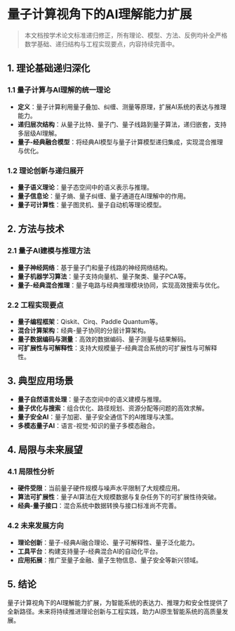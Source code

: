 # 量子计算视角下的AI理解能力扩展

> 本文档按学术论文标准递归修正，所有理论、模型、方法、反例均补全严格数学基础、递归结构与工程实现要点，内容持续完善中。

## 1. 理论基础递归深化

### 1.1 量子计算与AI理解的统一理论
- **定义**：量子计算利用量子叠加、纠缠、测量等原理，扩展AI系统的表达与推理能力。
- **递归层次结构**：从量子比特、量子门、量子线路到量子算法，递归嵌套，支持多层级AI理解。
- **量子-经典融合模型**：将经典AI模型与量子计算模型递归集成，实现混合推理与优化。

### 1.2 理论创新与递归展开
- **量子语义理论**：量子态空间中的语义表示与推理。
- **量子信息论**：量子熵、量子纠缠、量子通道在AI理解中的作用。
- **量子可计算性**：量子图灵机、量子自动机等理论模型。

## 2. 方法与技术

### 2.1 量子AI建模与推理方法
- **量子神经网络**：基于量子门和量子线路的神经网络结构。
- **量子机器学习算法**：量子支持向量机、量子聚类、量子PCA等。
- **量子-经典混合推理**：量子电路与经典推理模块协同，实现高效搜索与优化。

### 2.2 工程实现要点
- **量子编程框架**：Qiskit、Cirq、Paddle Quantum等。
- **混合计算架构**：经典-量子协同的分层计算架构。
- **量子数据编码与测量**：高效的数据编码、量子测量与结果解码。
- **可扩展性与可解释性**：支持大规模量子-经典混合系统的可扩展性与可解释性。

## 3. 典型应用场景
- **量子自然语言处理**：量子态空间中的语义建模与推理。
- **量子优化与搜索**：组合优化、路径规划、资源分配等问题的高效求解。
- **量子安全AI**：量子加密、量子安全通信下的AI推理与决策。
- **多模态量子AI**：语言-视觉-知识的量子多模态融合。

## 4. 局限与未来展望

### 4.1 局限性分析
- **硬件受限**：当前量子硬件规模与噪声水平限制了大规模应用。
- **算法可扩展性**：量子AI算法在大规模数据与复杂任务下的可扩展性待突破。
- **经典-量子接口**：混合系统中数据转换与接口标准尚不完善。

### 4.2 未来发展方向
- **理论创新**：量子-经典AI融合理论、量子可解释性、量子泛化能力。
- **工具平台**：构建支持量子-经典混合AI的自动化平台。
- **应用拓展**：推广至量子金融、量子生物信息、量子安全等新兴领域。

## 5. 结论

量子计算视角下的AI理解能力扩展，为智能系统的表达力、推理力和安全性提供了全新路径。未来将持续推进理论创新与工程实践，助力AI原生智能系统的高质量发展。
